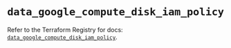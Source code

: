 # `data_google_compute_disk_iam_policy`

Refer to the Terraform Registry for docs: [`data_google_compute_disk_iam_policy`](https://registry.terraform.io/providers/hashicorp/google/6.27.0/docs/data-sources/compute_disk_iam_policy).
